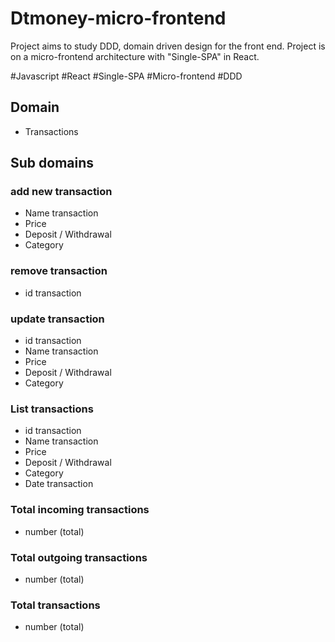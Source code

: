 # Dtmoney-micro-frontend

Project aims to study DDD, domain driven design for the front end.
Project is on a micro-frontend architecture with "Single-SPA" in React.

#Javascript #React #Single-SPA #Micro-frontend #DDD

## Domain

- Transactions

## Sub domains

### add new transaction

- Name transaction
- Price
- Deposit / Withdrawal
- Category

### remove transaction

- id transaction

### update transaction

- id transaction
- Name transaction
- Price
- Deposit / Withdrawal
- Category

### List transactions

- id transaction
- Name transaction
- Price
- Deposit / Withdrawal
- Category
- Date transaction

### Total incoming transactions

- number (total)

### Total outgoing transactions

- number (total)

### Total transactions

- number (total)
